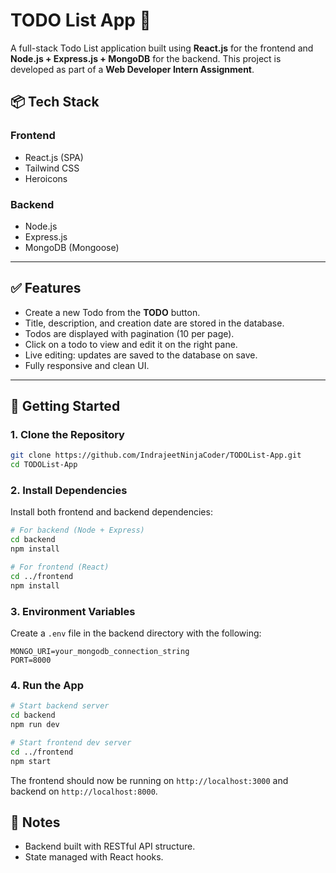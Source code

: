 
# TODO List App 📝

A full-stack Todo List application built using **React.js** for the frontend and **Node.js + Express.js + MongoDB** for the backend. This project is developed as part of a **Web Developer Intern Assignment**.

## 📦 Tech Stack

### Frontend
- React.js (SPA)
- Tailwind CSS
- Heroicons

### Backend
- Node.js
- Express.js
- MongoDB (Mongoose)

---

## ✅ Features

- Create a new Todo from the **TODO** button.
- Title, description, and creation date are stored in the database.
- Todos are displayed with pagination (10 per page).
- Click on a todo to view and edit it on the right pane.
- Live editing: updates are saved to the database on save.
- Fully responsive and clean UI.

---

## 🚀 Getting Started

### 1. Clone the Repository

```bash
git clone https://github.com/IndrajeetNinjaCoder/TODOList-App.git
cd TODOList-App
```

### 2. Install Dependencies

Install both frontend and backend dependencies:

```bash
# For backend (Node + Express)
cd backend
npm install

# For frontend (React)
cd ../frontend
npm install
```

### 3. Environment Variables

Create a `.env` file in the backend directory with the following:

```env
MONGO_URI=your_mongodb_connection_string
PORT=8000
```

### 4. Run the App

```bash
# Start backend server
cd backend
npm run dev

# Start frontend dev server
cd ../frontend
npm start
```

The frontend should now be running on `http://localhost:3000` and backend on `http://localhost:8000`.

## 📌 Notes

- Backend built with RESTful API structure.
- State managed with React hooks.

